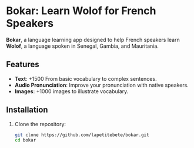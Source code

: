 # Bokar: Learn Wolof for French Speakers

**Bokar**, a language learning app designed to help French speakers learn **Wolof**, a language spoken in Senegal, Gambia, and Mauritania.

## Features

- **Text**: +1500 From basic vocabulary to complex sentences.
- **Audio Pronunciation**: Improve your pronunciation with native speakers.
- **Images**: +1000 images to illustrate vocabulary.

## Installation

1. Clone the repository:

   ```bash
   git clone https://github.com/lapetitebete/bokar.git
   cd bokar
